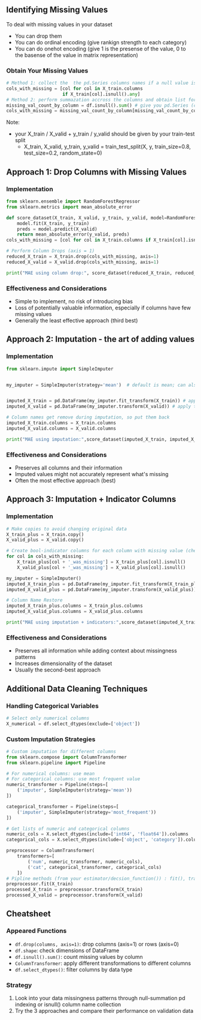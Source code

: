 
## Identifying Missing Values
To deal with missing values in your dataset
- You can drop them
- You can do ordinal encoding (give rankign strength to each category)
- You can do onehot encoding (give 1 is the presense of the value, 0 to the basense of the value in matrix representation)
### Obtain Your Missing Values
```python
# Method 1: collect the  the pd.Series columns names if a null value is found within the column and drop that column
cols_with_missing = [col for col in X_train.columns
                     if X_train[col].isnull().any]
# Method 2: perform summazation accross the columns and obtain list form of pandas index (aka.column) if there is at least 1 null value
missing_val_count_by_column = df.isnull().sum() # give you pd.Series (col, null_sum)
cols_with_missing = missing_val_count_by_column[missing_val_count_by_column > 0].index.tolist()
```
Note:
- your X_train / X_valid +  y_train / y_valid should be given by your train-test split
    - X_train, X_valid, y_train, y_valid = train_test_split(X, y, train_size=0.8, test_size=0.2,
                                                      random_state=0)
## Approach 1: Drop Columns with Missing Values
### Implementation
```python
from sklearn.ensemble import RandomForestRegressor
from sklearn.metrics import mean_absolute_error

def score_dataset(X_train, X_valid, y_train, y_valid, model=RandomForestRegressor(n_estimators=10, random_state=0)):
    model.fit(X_train, y_train)
    preds = model.predict(X_valid)
    return mean_absolute_error(y_valid, preds)
cols_with_missing = [col for col in X_train.columns if X_train[col].isnull().any()] # obtain the missing columns

# Perform Column Drops (axis = 1)
reduced_X_train = X_train.drop(cols_with_missing, axis=1)
reduced_X_valid = X_valid.drop(cols_with_missing, axis=1)

print("MAE using column drop:", score_dataset(reduced_X_train, reduced_X_valid, y_train, y_valid))
```

### Effectiveness and Considerations
- Simple to implement, no risk of introducing bias
- Loss of potentially valuable information, especially if columns have few missing values
- Generally the least effective approach (third best)

## Approach 2: Imputation - the art of adding values
### Implementation
```python
from sklearn.impute import SimpleImputer


my_imputer = SimpleImputer(strategy='mean')  # default is mean; can also use 'median', 'most_frequent', or 'constant'


imputed_X_train = pd.DataFrame(my_imputer.fit_transform(X_train)) # apply imputation on training data and learn the imputing strategy
imputed_X_valid = pd.DataFrame(my_imputer.transform(X_valid)) # apply the same imputation strategy learned from fit_transform to validation data

# Column names get remove during imputation, so put them back
imputed_X_train.columns = X_train.columns
imputed_X_valid.columns = X_valid.columns

print("MAE using imputation:",score_dataset(imputed_X_train, imputed_X_valid, y_train, y_valid))
```

### Effectiveness and Considerations
- Preserves all columns and their information
- Imputed values might not accurately represent what's missing
- Often the most effective approach (best)

## Approach 3: Imputation + Indicator Columns
### Implementation
```python
# Make copies to avoid changing original data
X_train_plus = X_train.copy()
X_valid_plus = X_valid.copy()

# Create bool-indicator columns for each column with missing value (checked by isnull())
for col in cols_with_missing:
    X_train_plus[col + '_was_missing'] = X_train_plus[col].isnull()
    X_valid_plus[col + '_was_missing'] = X_valid_plus[col].isnull()

my_imputer = SimpleImputer()
imputed_X_train_plus = pd.DataFrame(my_imputer.fit_transform(X_train_plus))
imputed_X_valid_plus = pd.DataFrame(my_imputer.transform(X_valid_plus))

# Column Name Restore
imputed_X_train_plus.columns = X_train_plus.columns
imputed_X_valid_plus.columns = X_valid_plus.columns

print("MAE using imputation + indicators:",score_dataset(imputed_X_train_plus, imputed_X_valid_plus, y_train, y_valid))
```

### Effectiveness and Considerations
- Preserves all information while adding context about missingness patterns
- Increases dimensionality of the dataset
- Usually the second-best approach

## Additional Data Cleaning Techniques
### Handling Categorical Variables
```python
# Select only numerical columns
X_numerical = df.select_dtypes(exclude=['object'])
```

### Custom Imputation Strategies
```python
# Custom imputation for different columns
from sklearn.compose import ColumnTransformer
from sklearn.pipeline import Pipeline

# For numerical columns: use mean
# For categorical columns: use most frequent value
numeric_transformer = Pipeline(steps=[
    ('imputer', SimpleImputer(strategy='mean'))
])

categorical_transformer = Pipeline(steps=[
    ('imputer', SimpleImputer(strategy='most_frequent'))
])

# Get lists of numeric and categorical columns
numeric_cols = X.select_dtypes(include=['int64', 'float64']).columns
categorical_cols = X.select_dtypes(include=['object', 'category']).columns

preprocessor = ColumnTransformer(
    transformers=[
        ('num', numeric_transformer, numeric_cols),
        ('cat', categorical_transformer, categorical_cols)
    ])
# Pipline methods (from your estimator/decsion_function()) : fit(), transform(), predict(), score()
preprocessor.fit(X_train) 
processed_X_train = preprocessor.transform(X_train)
processed_X_valid = preprocessor.transform(X_valid)
```

## Cheatsheet
### Appeared Functions
- `df.drop(columns, axis=1)`: drop columns (axis=1) or rows (axis=0)
- `df.shape`: check dimensions of DataFrame
- `df.isnull().sum()`: count missing values by column
- `ColumnTransformer`: apply different transformations to different columns
- `df.select_dtypes()`: filter columns by data type

### Strategy
1. Look into your data missingness patterns through null-summation pd indexing or isnull() column name collection
2. Try the 3 approaches and compare their performance on validation data
